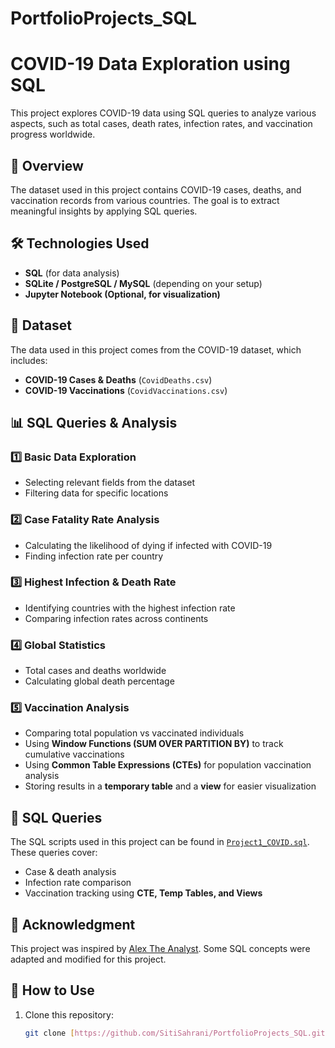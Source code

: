 # PortfolioProjects_SQL
# COVID-19 Data Exploration using SQL

This project explores COVID-19 data using SQL queries to analyze various aspects, such as total cases, death rates, infection rates, and vaccination progress worldwide.

## 📌 Overview
The dataset used in this project contains COVID-19 cases, deaths, and vaccination records from various countries. The goal is to extract meaningful insights by applying SQL queries.

## 🛠️ Technologies Used
- **SQL** (for data analysis)
- **SQLite / PostgreSQL / MySQL** (depending on your setup)
- **Jupyter Notebook (Optional, for visualization)**

## 📂 Dataset
The data used in this project comes from the COVID-19 dataset, which includes:
- **COVID-19 Cases & Deaths** (`CovidDeaths.csv`)
- **COVID-19 Vaccinations** (`CovidVaccinations.csv`)

## 📊 SQL Queries & Analysis

### 1️⃣ Basic Data Exploration
- Selecting relevant fields from the dataset
- Filtering data for specific locations

### 2️⃣ Case Fatality Rate Analysis
- Calculating the likelihood of dying if infected with COVID-19
- Finding infection rate per country

### 3️⃣ Highest Infection & Death Rate
- Identifying countries with the highest infection rate
- Comparing infection rates across continents

### 4️⃣ Global Statistics
- Total cases and deaths worldwide
- Calculating global death percentage

### 5️⃣ Vaccination Analysis
- Comparing total population vs vaccinated individuals
- Using **Window Functions (SUM OVER PARTITION BY)** to track cumulative vaccinations
- Using **Common Table Expressions (CTEs)** for population vaccination analysis
- Storing results in a **temporary table** and a **view** for easier visualization

## 📜 SQL Queries
The SQL scripts used in this project can be found in [`Project1_COVID.sql`](Project1_COVID.sql). These queries cover:
- Case & death analysis
- Infection rate comparison
- Vaccination tracking using **CTE, Temp Tables, and Views**

## 🎥 Acknowledgment
This project was inspired by [Alex The Analyst](https://www.youtube.com/watch?v=qfyynHBFOsM). Some SQL concepts were adapted and modified for this project.

## 📌 How to Use
1. Clone this repository:
   ```bash
   git clone [https://github.com/SitiSahrani/PortfolioProjects_SQL.git]
   
